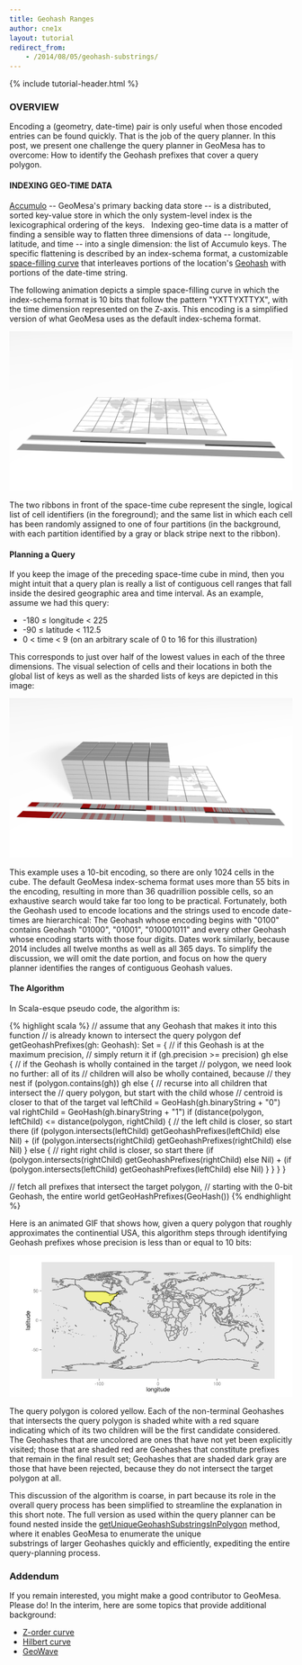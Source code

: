 ```yaml
---
title: Geohash Ranges
author: cne1x
layout: tutorial
redirect_from:
    - /2014/08/05/geohash-substrings/
---
```


{% include tutorial-header.html %}

### OVERVIEW

Encoding a (geometry, date-time) pair is only useful when those
encoded entries can be found quickly.  That is the job of the query
planner.  In this post, we present one challenge the query planner
in GeoMesa has to overcome:  How to identify the Geohash prefixes that
cover a query polygon.
<!--more-->

#### INDEXING GEO-TIME DATA

[Accumulo](http://accumulo.apache.org) -- GeoMesa's primary backing data store -- is a distributed,
sorted key-value store in which the only system-level index is the lexicographical ordering of the keys.  
Indexing geo-time data is a matter of finding a sensible way to flatten three dimensions
of data -- longitude, latitude, and time -- into a single dimension: the list of Accumulo keys.
The specific flattening is described by an index-schema format, a customizable 
[space-filling curve](http://en.wikipedia.org/wiki/Space-filling_curve)
that interleaves portions of the location's [Geohash](http://geohash.org)
with portions of the date-time string.  

The following animation depicts a simple space-filling curve in which the 
index-schema format is 10 bits that follow the pattern "YXTTYXTTYX", with the time
dimension represented on the Z-axis.  This encoding is a simplified version of
what GeoMesa uses as the default index-schema format.
 
[!["Animation of Covering Geohashes"](/img/tutorials/2014-08-05-geohash-substrings/sel-XXYYTT-11.png)](/img/tutorials/2014-08-05-geohash-substrings/progression.ogv)

The two ribbons in front of the space-time cube represent the single, logical list of cell
identifiers (in the foreground); and the same list in which each cell has been randomly 
assigned to one of four partitions (in the background, with each partition identified by a
gray or black stripe next to the ribbon).

#### Planning a Query

If you keep the image of the preceding space-time cube in mind, then you
might intuit that a query plan is really a list of contiguous cell ranges
that fall inside the desired geographic area and time interval.  As an
example, assume we had this query:

<ul>
  <li>-180 &le; longitude &lt; 225</li>
  <li>-90 &le; latitude &lt; 112.5</li>
  <li>0 &lt; time &lt; 9 (on an arbitrary scale of 0 to 16 for this illustration)</li>
</ul>

This corresponds to just over half of the lowest values in each of the 
three dimensions.  The visual selection of cells and their locations 
in both the global list of keys as well as the sharded lists of keys 
are depicted in this image: 

!["Animation of Covering Geohashes"](/img/tutorials/2014-08-05-geohash-substrings/sel-x4y4t8-11.png)

This example uses a 10-bit encoding, so there are only 1024 cells in the cube.
The default GeoMesa index-schema format uses more than 55 bits in the encoding,
resulting in more than 36 quadrillion possible cells, so an exhaustive search
would take far too long to be practical.  Fortunately, both the Geohash used 
to encode locations and the strings used to encode date-times are hierarchical:
The Geohash whose encoding begins with "0100" contains Geohash "01000", "01001",
"010001011" and every other Geohash whose encoding starts with those four 
digits.  Dates work similarly, because 2014 includes all twelve months as well
as all 365 days.  To simplify the discussion, we will omit the date portion, and
focus on how the query planner identifies the ranges of contiguous Geohash
values.

#### The Algorithm

In Scala-esque pseudo code, the algorithm is:

{% highlight scala %}
// assume that any Geohash that makes it into this function
// is already known to intersect the query polygon
def getGeohashPrefixes(gh: Geohash): Set = {
  // if this Geohash is at the maximum precision,
  // simply return it
  if (gh.precision >= precision) gh
  else {
    // if the Geohash is wholly contained in the target
    // polygon, we need look no further:  all of its 
    // children will also be wholly contained, because
    // they nest
    if (polygon.contains(gh)) gh
    else {
      // recurse into all children that intersect the
      // query polygon, but start with the child whose
      // centroid is closer to that of the target
      val leftChild = GeoHash(gh.binaryString + "0")
      val rightChild = GeoHash(gh.binaryString + "1")
      if (distance(polygon, leftChild) <= distance(polygon, rightChild) {
        // the left child is closer, so start there
        (if (polygon.intersects(leftChild) getGeohashPrefixes(leftChild) else Nil) +
        (if (polygon.intersects(rightChild) getGeohashPrefixes(rightChild) else Nil)
      } else {
        // right right child is closer, so start there
        (if (polygon.intersects(rightChild) getGeohashPrefixes(rightChild) else Nil) +
        (if (polygon.intersects(leftChild) getGeohashPrefixes(leftChild) else Nil)
      }
    }
  }
}

// fetch all prefixes that intersect the target polygon,
// starting with the 0-bit Geohash, the entire world
getGeoHashPrefixes(GeoHash())
{% endhighlight %}

Here is an animated GIF that shows how, given a query polygon that roughly
approximates the continential USA, this algorithm steps through identifying
Geohash prefixes whose precision is less than or equal to 10 bits:

!["Animation of Covering Geohashes"](/img/tutorials/2014-08-05-geohash-substrings/usa.gif)

The query polygon is colored yellow.  Each of the non-terminal Geohashes that intersects
the query polygon is shaded white with a red square indicating which of its
two children will be the first candidate considered.  The Geohashes that
are uncolored are ones that have not yet been explicitly visited; those that
are shaded red are Geohashes that constitute prefixes that remain in the 
final result set; Geohashes that are shaded dark gray are those that have
been rejected, because they do not intersect the target polygon at all.

This discussion of the algorithm is coarse, in part because
its role in the overall query process has been simplified to streamline
the explanation in this short note.  The full version as used within
the query planner can be found nested inside the 
[getUniqueGeohashSubstringsInPolygon](https://github.com/locationtech/geomesa/blob/master/geomesa-utils/src/main/scala/org/locationtech/geomesa/utils/geohash/GeohashUtils.scala#L914)
method, where it enables GeoMesa to enumerate the unique  
substrings of larger Geohashes quickly and efficiently,
expediting the entire query-planning process.

### Addendum

If you remain interested, you might make a good contributor to
GeoMesa.  Please do!  In the interim, here are some topics that provide
additional background:

* [Z-order curve](http://en.wikipedia.org/wiki/Z-order_curve)
* [Hilbert curve](http://en.wikipedia.org/wiki/Hilbert_curve)
* [GeoWave](https://github.com/ngageoint/geowave)
